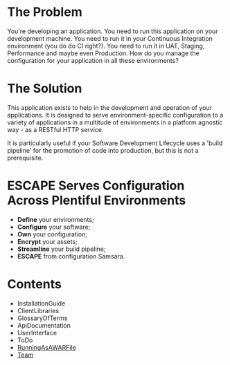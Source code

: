 # The Problem #

You're developing an application. You need to run this application on your development machine. You need to run it in your Continuous Integration environment (you do do CI right?). You need to run it in UAT, Staging, Performance and maybe even Production. How do you manage the configuration for your application in all these environments?

# The Solution #

This application exists to help in the development and operation of your applications. It is designed to serve environment-specific configuration to a variety of applications in a multitude of environments in a platform agnostic way - as a RESTful HTTP service.

It is particularly useful if your Software Development Lifecycle uses a 'build pipeline' for the promotion of code into production, but this is not a prerequisite.

# ESCAPE Serves Configuration Across Plentiful Environments #

  * **Define** your environments;
  * **Configure** your software;
  * **Own** your configuration;
  * **Encrypt** your assets;
  * **Streamline** your build pipeline;
  * **ESCAPE** from configuration Samsara.

# Contents #

  * InstallationGuide
  * ClientLibraries
  * GlossaryOfTerms
  * ApiDocumentation
  * UserInterface
  * ToDo
  * [RunningAsAWARFile](RunningAsAWARFile.md)
  * [Team](Team.md)